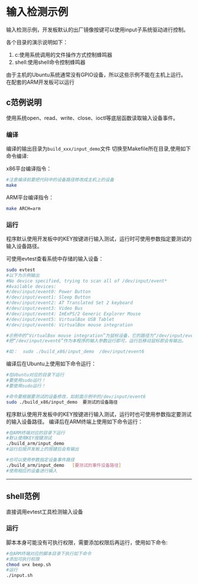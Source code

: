 # 输入检测示例

输入检测示例，开发板默认的出厂镜像按键可以使用input子系统驱动进行控制。

各个目录的演示说明如下：
1. c:使用系统调用的文件操作方式控制蜂鸣器
2. shell:使用shell命令控制蜂鸣器

由于主机的Ubuntu系统通常没有GPIO设备，所以这些示例不能在主机上运行。
在配套的ARM开发板可以运行

## c范例说明
使用系统open、read、write、close、ioctl等底层函数读取输入设备事件。

### 编译


编译的输出目录为`build_xxx/input_demo`文件
切换至Makefile所在目录,使用如下命令编译:

x86平台编译指令：
```bash
#注意编译前要把代码中的设备路径修改成主机上的设备
make
```

ARM平台编译指令：
``` bash
make ARCH=arm
```

### 运行

程序默认使用开发板中的KEY按键进行输入测试，运行时可使用参数指定要测试的输入设备路径。

可使用evtest查看系统中存储的输入设备：

```bash
sudo evtest
#以下为示例输出
#No device specified, trying to scan all of /dev/input/event*
#Available devices:
#/dev/input/event0:	Power Button
#/dev/input/event1:	Sleep Button
#/dev/input/event2:	AT Translated Set 2 keyboard
#/dev/input/event3:	Video Bus
#/dev/input/event4:	ImExPS/2 Generic Explorer Mouse
#/dev/input/event5:	VirtualBox USB Tablet
#/dev/input/event6:	VirtualBox mouse integration

#示例中的“VirtualBox mouse integration”为鼠标设备，它的路径为“/dev/input/event6”,
#把“/dev/input/event6”作为本程序的输入参数运行即可，运行后移动鼠标即会有输出。

#如：  sudo ./build_x86/input_demo  /dev/input/event6
```

编译后在Ubuntu上使用如下命令运行：
``` bash
#在Ubuntu对应的目录下运行
#要使用sudo运行！
#要使用sudo运行！

#命令要根据要测试的设备修改，如前面示例中的/dev/input/event6
sudo ./build_x86/input_demo  要测试的设备路径
```

程序默认使用开发板中的KEY按键进行输入测试，运行时也可使用参数指定要测试的输入设备路径。
编译后在ARM终端上使用如下命令运行：
``` bash
#在ARM终端对应的目录下运行
#默认使用KEY按键测试
./build_arm/input_demo
#运行后按开发板上的按键后会有输出

#也可以使用参数指定设备事件路径
./build_arm/input_demo   [要测试的事件设备路径]
#使用相应的设备进行输入
```

--------


## shell范例
直接调用evtest工具检测输入设备

### 运行

脚本本身可能没有可执行权限，需要添加权限后再运行，使用如下命令:
```bash
#在ARM终端对应的脚本目录下执行如下命令
#添加可执行权限
chmod u+x beep.sh
#运行
./input.sh
```
